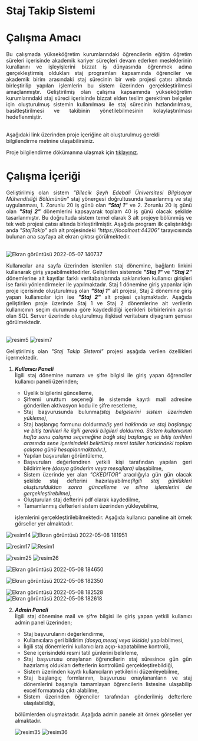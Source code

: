 # Staj Takip Sistemi

# Çalışma Amacı

<div align="justify">
Bu çalışmada yükseköğretim kurumlarındaki öğrencilerin eğitim öğretim süreleri içerisinde akademik kariyer süreçleri devam ederken mesleklerinin kurallarını ve işleyişlerini bizzat iş dünyasında öğrenmek adına gerçekleştirmiş oldukları staj programları kapsamında öğrenciler ve akademik birim arasındaki staj sürecinin bir web projesi çatısı altında birleştirilip yapılan işlemlerin bu sistem üzerinden gerçekleştirilmesi amaçlanmıştır. Geliştirilmiş olan çalışma kapsamında yükseköğretim kurumlarındaki staj süreci içerisinde bizzat elden teslim gerektiren belgeler için oluşturulmuş sistemin kullanılması ile staj sürecinin hızlandırılması, basitleştirilmesi ve takibinin yönetilebilmesinin kolaylaştırılması hedeflenmiştir.
</div><br>

Aşağıdaki link üzerinden proje içeriğine ait oluşturulmuş gerekli bilgilendirme metnine ulaşabilirsiniz.
  
Proje bilgilendirme dökümanına ulaşmak için [tıklayınız](https://drive.google.com/file/d/1mdD3xwxdmLhCksvkNVG09kgKsG9f7r1y/view?usp=sharing).

# Çalışma İçeriği

<div align="justify">
Geliştirilmiş olan sistem <em>"Bilecik Şeyh Edebali Üniversitesi Bilgisayar Mühendisliği Bölümünün"</em> staj yönergesi doğrultusunda tasarlanmış ve staj uygulanması, 1.  Zorunlu 20 iş günü olan <b><I>"Staj 1"</I></b> ve 2. Zorunlu 20 iş günü olan <b><I>"Staj 2"</I></b> dönemlerini kapsayarak toplam 40 iş günü olacak şekilde tasarlanmıştır. Bu doğrultuda sistem temel olarak 3 alt projeye bölünmüş ve tek web projesi çatısı altında birleştirilmiştir. Aşağıda program ilk çalıştırıldığı anda <em>"StajTakip"</em> adlı alt projesindeki <em>"https://localhost:44306"</em> tarayıcısında bulunan ana sayfaya ait ekran çıktısı görülmektedir.
</div>
</br>

![Ekran görüntüsü 2022-05-07 140737](https://user-images.githubusercontent.com/85406429/167251698-af196324-f29a-4610-b0fd-9033ddd46e26.png)

<div align="justify">
Kullanıcılar ana sayfa üzerinden istenilen staj dönemine, bağlantı linkini kullanarak giriş yapabilmektedirler. Geliştirilen sistemde <b><I>"Staj 1"</I></b> ve <b><I>"Staj 2"</I></b> dönemlerine ait kayıtlar farklı veritabanlarında saklanırken kullanıcı girişleri ise farklı yönlendirmeler ile yapılmaktadır. Staj 1 dönemine giriş yapanlar için proje içerisinde oluşturulmuş olan <b><I>"Staj 1"</I></b> alt projesi, Staj 2 dönemine giriş yapan kullanıcılar için ise <b><I>"Staj 2"</I></b> alt projesi çalışmaktadır. Aşağıda geliştirilen proje üzerinde Staj 1 ve Staj 2 dönemlerine ait verilerin kullanıcının seçim durumuna göre kaydedildiği içerikleri birbirlerinin aynısı olan SQL Server üzerinde oluşturulmuş ilişkisel veritabanı diyagram şeması görülmektedir.
</div>
</br>

![resim5](https://user-images.githubusercontent.com/85406429/167255394-1a5cefe8-8057-423e-8ded-5d48e6456860.png) ![resim7](https://user-images.githubusercontent.com/85406429/167255341-be09087f-2981-493b-abf9-40321da82976.png)

<div align="justify">
  
Geliştirilmiş olan <em>"Staj Takip Sistemi"</em> projesi aşağıda verilen özellikleri içermektedir.<br>

1. ***Kullanıcı Paneli*** <br>
   İlgili staj dönemine numara ve şifre bilgisi ile giriş yapan öğrenciler kullanıcı paneli üzerinden; 
   
   - Üyelik bilgilerini güncelleme,
   - Şifremi unuttum seçeneği ile sistemde kayıtlı mail adresine gönderilen aktivasyon kodu ile şifre resetleme,
   - Staj başvurusunda bulunma<em>(staj belgelerini sistem üzerinden yükleme)</em>,
   - Staj başlangıç formunu doldurma<em>(iş yeri hakkında ve staj başlangıç ve bitiş tarihleri ile ilgili gerekli bilgileri doldurma. Sistem kullanıcının hafta sonu çalışma seçeneğine bağlı staj başlangıç ve bitiş tarihleri arasında sene içerisindeki belirtilmiş resmi tatiller haricindeki toplam çalışma günü hesaplanmaktadır.)</em>,
   - Yapılan başvuruları görüntüleme,
   - Başvuruları değerlendiren yetkili kişi tarafından yapılan geri bildirimlere <em>(dosya gönderim veya mesajlara)</em> ulaşabilme, 
   - Sistem üzerinde yer alan <em>"CKEDITOR"</em> aracılığıyla gün gün olacak şekilde staj defterini hazırlayabilme<em>(ilgili staj günlükleri oluşturulduktan sonra  güncelleme ve silme işlemlerini de gerçekleştirebilme)</em>,
   - Oluşturulan staj defterini pdf olarak kaydedilme,
   - Tamamlanmış defterleri sistem üzerinden yükleyebilme,
  
   işlemlerini gerçekleştirilebilmektedir. Aşağıda kullanıcı paneline ait örnek görseller yer almaktadır.

![resim14](https://user-images.githubusercontent.com/85406429/167303454-d72df8be-7744-4c69-91b0-e979c053b984.png) ![Ekran görüntüsü 2022-05-08 181951](https://user-images.githubusercontent.com/85406429/167303413-21529ccf-e837-40c5-8df7-e2c799c821f6.png)

![resim17](https://user-images.githubusercontent.com/85406429/167303692-dafd05a3-96b1-4f73-a271-b9dafe87166e.png) ![Resim1](https://user-images.githubusercontent.com/85406429/167303978-256f3300-be10-4cef-8c98-e48c02ba72ce.png)
   
![resim25](https://user-images.githubusercontent.com/85406429/167303767-31d28002-06f6-44f2-b264-440dc25d4253.png) ![resim26](https://user-images.githubusercontent.com/85406429/167303787-5963d6e1-2635-4405-ac7f-e34ba99f2479.png)

![Ekran görüntüsü 2022-05-08 184650](https://user-images.githubusercontent.com/85406429/167304078-b8bdff5d-8c1b-4599-97da-3055ed8656d0.png)  
  
![Ekran görüntüsü 2022-05-08 182350](https://user-images.githubusercontent.com/85406429/167303834-3e9a586f-42cb-4056-a803-752781110f55.png)

![Ekran görüntüsü 2022-05-08 182528](https://user-images.githubusercontent.com/85406429/167303874-34d45faf-342e-4eca-91d7-74f69659baa3.png) ![Ekran görüntüsü 2022-05-08 182618](https://user-images.githubusercontent.com/85406429/167303888-fe65d05d-962e-4cf3-a00f-6e20adc118e0.png)

2. ***Admin Paneli*** <br>
   İlgili staj dönemine mail ve şifre bilgisi ile giriş yapan yetkili kullanıcı admin panel üzerinden;
    
    - Staj başvurularını değerlendirme,
    - Kullanıcılara geri bildirim <em>(dosya,mesaj veya ikiside)</em> yapılabilmesi,
    - İlgili staj dönemlerini kullanıcılara açıp-kapatabilme kontrolü,
    - Sene içerisindeki resmi tatil günlerini belirleme,
    - Staj başvurusu onaylanan öğrencilerin staj süresince gün gün hazırlamış oldukları defterlerin kontrolünü gerçekleştirebildiği, 
    - Sistem üzerinden kayıtlı kullanıcıların yetkilerini düzenleyebilme,
    - Staj başlangıç formlarının, başvurusu onaylananların ve staj dönemlerini başarıyla tamamlayan öğrencilerin listesine ulaşabilip excel formatında çıktı alabilme,
    - Sistem üzerinden öğrenciler tarafından gönderilmiş defterlere ulaşılabildiği,
  
   bölümlerden oluşmaktadır. Aşağıda admin panele ait örnek görseller yer almaktadır.
  
   ![resim35](https://user-images.githubusercontent.com/85406429/167372410-42edf4ad-157b-4e50-8d3d-8483caeecd63.png) ![resim36](https://user-images.githubusercontent.com/85406429/167372097-d201bf9c-b811-4040-993e-9ce74cb2561c.png)




 
  
</div>





